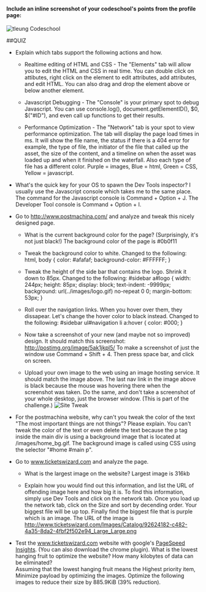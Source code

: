 #### Include an inline screenshot of your codeschool's points from the profile page:
![tleung Codeschool](http://tleung999.github.io/unit1_projects/images/tleungcodeschool.png)

<!-- Modify the Markdown to include your answers. Don't delete the questions! -->

##QUIZ
* Explain which tabs support the following actions and how.
  * Realtime editing of HTML and CSS  - The "Elements" tab will allow you to edit the HTML and CSS in real time.   You can double click on attibutes, right click on the element to edit attributes, add attributes, and edit HTML.  You can also drag and drop the element above or below another element.

  * Javascript Debugging - The "Console" is your primary spot to debug Javascript.  You can use console.log(), document.getElementID(), $0, $("#ID"), and even call up functions to get their results.   

  * Performance Optimization - The "Network" tab is your spot to view performance optimization.   The tab will display the page load times in ms.  It will show the file name, the status if there is a 404 error for example, the type of file, the initiator of the file that called up the asset, the size of the content, and a timeline on when the asset was loaded up and when it finished on the waterfall.   Also each type of file has a different color.   Purple = images, Blue = html, Green = CSS, Yellow = javascript.

* What's the quick key for your OS to spawn the Dev Tools inspector?  I usually use the Javascript console which takes me to the same place.   The command for the Javascript console is Command + Option + J.  The Developer Tool console is Command + Option + I.  

* Go to http://www.postmachina.com/ and analyze and tweak this nicely designed page.
  * What is the current background color for the page?  (Surprisingly, it's not just black!) 
  The background color of the page is #0b0f11

  * Tweak the background color to white.
  Changed to the following:
  html, body {
    color: #afafaf;
    background-color: #FFFFFF;
  }

  * Tweak the height of the side bar that contains the logo.  Shrink it down to 85px.
  Changed to the following:
  #sidebar a#logo {
    width: 244px;
    height: 85px;
    display: block;
    text-indent: -9999px;
    background: url(../images/logo.gif) no-repeat 0 0;
    margin-bottom: 53px;
  }

  * Roll over the navigation links.  When you hover over them, they dissapear.  Let's change the hover color to black instead.
  Changed to the following:
  #sidebar ul#navigation li a:hover {
    color: #000;
  }

  * Now take a screenshot of your new (and maybe not so improved) design.  It should match this screenshot: http://postimg.org/image/5ak1jkpl5/
  To make a screenshot of just the window use Command + Shift + 4.  Then press space bar, and click on screen.   

  * Upload your own image to the web using an image hosting service.  It should match the image above. The last nav link in the image above is black because the mouse was hovering there when the screenshot was taken. Do the same, and don't take a screenshot of your whole desktop, just the browser window. (This is part of the challenge.)
  ![Site Tweak](http://tleung999.github.io/unit1_projects/images/devtoolsitetweak.png)

* For the postmachina website, why can't you tweak the color of the text "The most important things are not things"?  Please explain.
You can't tweak the color of the text or even delete the text because the p tag inside the main div is using a background image that is located at /images/home_bg.gif.  The background image is called using CSS using the selector "#home #main p".   

* Go to www.ticketswizard.com and analyze the page.  
  * What is the largest image on the website? 
  Largest image is 316kb 

  * Explain how you would find out this information, and list the URL of offending image here and how big it is.
  To find this information, simply use Dev Tools and click on the network tab.   Once you load up the network tab, click on the Size and sort by decending order.   Your biggest file will be up top.   Finally find the biggest file that is purple which is an image.    The URL of the image is http://www.ticketswizard.com/Images/Catalog/92624182-c482-4a35-8da2-4fbf2f502e94_Large_Large.png

* Test the www.ticketswizard.com website with google's [PageSpeed Insights](http://www.ticketswizard.com/).  (You can also download the chrome plugin).  What is the lowest hanging fruit to optimize the website?  How many kilobytes of data can be eliminated?  
Assuming that the lowest hanging fruit means the Highest priority item, Minimize payload by optimizing the images. Optimize the following images to reduce their size by 885.9KiB (39% reduction).